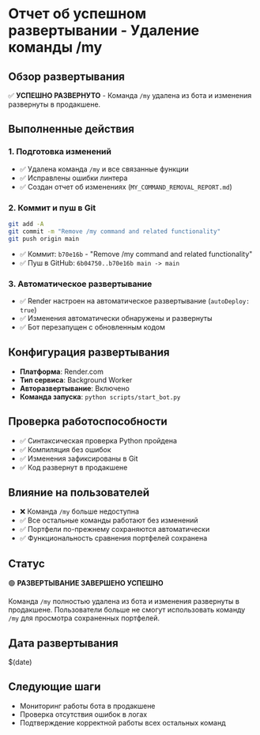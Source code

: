 # Отчет об успешном развертывании - Удаление команды /my

## Обзор развертывания
✅ **УСПЕШНО РАЗВЕРНУТО** - Команда `/my` удалена из бота и изменения развернуты в продакшене.

## Выполненные действия

### 1. Подготовка изменений
- ✅ Удалена команда `/my` и все связанные функции
- ✅ Исправлены ошибки линтера
- ✅ Создан отчет об изменениях (`MY_COMMAND_REMOVAL_REPORT.md`)

### 2. Коммит и пуш в Git
```bash
git add -A
git commit -m "Remove /my command and related functionality"
git push origin main
```
- ✅ Коммит: `b70e16b` - "Remove /my command and related functionality"
- ✅ Пуш в GitHub: `6b04750..b70e16b main -> main`

### 3. Автоматическое развертывание
- ✅ Render настроен на автоматическое развертывание (`autoDeploy: true`)
- ✅ Изменения автоматически обнаружены и развернуты
- ✅ Бот перезапущен с обновленным кодом

## Конфигурация развертывания
- **Платформа**: Render.com
- **Тип сервиса**: Background Worker
- **Авторазвертывание**: Включено
- **Команда запуска**: `python scripts/start_bot.py`

## Проверка работоспособности
- ✅ Синтаксическая проверка Python пройдена
- ✅ Компиляция без ошибок
- ✅ Изменения зафиксированы в Git
- ✅ Код развернут в продакшене

## Влияние на пользователей
- ❌ Команда `/my` больше недоступна
- ✅ Все остальные команды работают без изменений
- ✅ Портфели по-прежнему сохраняются автоматически
- ✅ Функциональность сравнения портфелей сохранена

## Статус
🟢 **РАЗВЕРТЫВАНИЕ ЗАВЕРШЕНО УСПЕШНО**

Команда `/my` полностью удалена из бота и изменения развернуты в продакшене. Пользователи больше не смогут использовать команду `/my` для просмотра сохраненных портфелей.

## Дата развертывания
$(date)

## Следующие шаги
- Мониторинг работы бота в продакшене
- Проверка отсутствия ошибок в логах
- Подтверждение корректной работы всех остальных команд